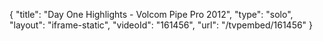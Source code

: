 {
    "title": "Day One Highlights - Volcom Pipe Pro 2012",
    "type": "solo",
    "layout": "iframe-static",
    "videoId": "161456",
    "url": "\/tvpembed\/161456"
}